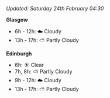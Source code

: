 *Updated: Saturday 24th February 04:30*

**Glasgow**

* 6h - 12h: :cloud: Cloudy
* 13h - 17h: :partly_sunny: Partly Cloudy

**Edinburgh**

* 6h: :sunny: Clear
* 7h, 8h: :partly_sunny: Partly Cloudy
* 9h - 12h: :cloud: Cloudy
* 13h - 17h: :partly_sunny: Partly Cloudy
